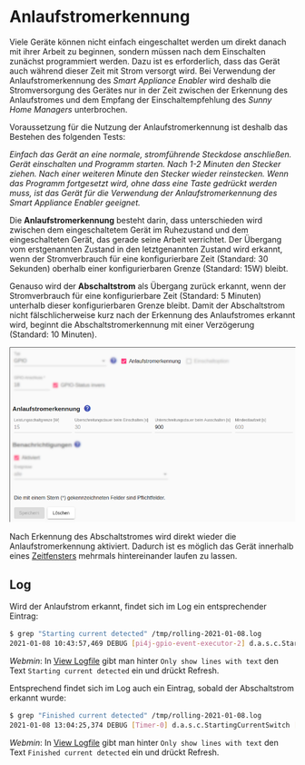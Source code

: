 # Anlaufstromerkennung

Viele Geräte können nicht einfach eingeschaltet werden um direkt danach mit ihrer Arbeit zu beginnen, sondern müssen nach dem Einschalten zunächst programmiert werden. Dazu ist es erforderlich, dass das Gerät auch während dieser Zeit mit Strom versorgt wird. Bei Verwendung der Anlaufstromerkennung des *Smart Appliance Enabler* wird deshalb die Stromversorgung des Gerätes nur in der Zeit zwischen der Erkennung des Anlaufstromes und dem Empfang der Einschaltempfehlung des *Sunny Home Managers* unterbrochen.

Voraussetzung für die Nutzung der Anlaufstromerkennung ist deshalb das Bestehen des folgenden Tests:

_Einfach das Gerät an eine normale, stromführende Steckdose anschließen. Gerät einschalten und Programm starten. Nach 1-2 Minuten den Stecker ziehen. Nach einer weiteren Minute den Stecker wieder reinstecken. Wenn das Programm fortgesetzt wird, ohne dass eine Taste gedrückt werden muss, ist das Gerät für die Verwendung der Anlaufstromerkennung des *Smart Appliance Enabler* geeignet._

Die **Anlaufstromerkennung** besteht darin, dass unterschieden wird zwischen dem eingeschaltetem Gerät im Ruhezustand und dem eingeschalteten Gerät, das gerade seine Arbeit verrichtet. Der Übergang vom erstgenannten Zustand in den letztgenannten Zustand wird erkannt, wenn der Stromverbrauch für eine konfigurierbare Zeit (Standard: 30 Sekunden) oberhalb einer konfigurierbaren Grenze (Standard: 15W) bleibt.

Genauso wird der **Abschaltstrom** als Übergang zurück erkannt, wenn der Stromverbrauch für eine konfigurierbare Zeit (Standard: 5 Minuten) unterhalb dieser konfigurierbaren Grenze bleibt. Damit der Abschaltstrom nicht fälschlicherweise kurz nach der Erkennung des Anlaufstromes erkannt wird, beginnt die Abschaltstromerkennung mit einer Verzögerung (Standard: 10 Minuten).

![Anlaufstromerkennung](../pics/fe/StartingCurrentDetection_DE.png)

Nach Erkennung des Abschaltstromes wird direkt wieder die Anlaufstromerkennung aktiviert. Dadurch ist es möglich das Gerät innerhalb eines [Zeitfensters](Schedules_DE.md) mehrmals hintereinander laufen zu lassen.

## Log
Wird der Anlaufstrom erkannt, findet sich im Log ein entsprechender Eintrag:

```bash
$ grep "Starting current detected" /tmp/rolling-2021-01-08.log
2021-01-08 10:43:57,469 DEBUG [pi4j-gpio-event-executor-2] d.a.s.c.StartingCurrentSwitch [StartingCurrentSwitch.java:298] F-00000001-000000000012-00: Starting current detected.
```

*Webmin*: In [View Logfile](Logging_DE.md#user-content-webmin-logs) gibt man hinter `Only show lines with text` den Text `Starting current detected` ein und drückt Refresh.

Entsprechend findet sich im Log auch ein Eintrag, sobald der Abschaltstrom erkannt wurde:

```bash
$ grep "Finished current detected" /tmp/rolling-2021-01-08.log
2021-01-08 13:04:25,374 DEBUG [Timer-0] d.a.s.c.StartingCurrentSwitch [StartingCurrentSwitch.java:316] F-00000001-000000000012-00: Finished current detected.
```

*Webmin*: In [View Logfile](Logging_DE.md#user-content-webmin-logs) gibt man hinter `Only show lines with text` den Text `Finished current detected` ein und drückt Refresh.
